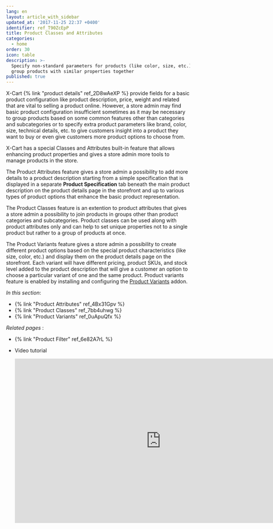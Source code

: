 ```yaml
---
lang: en
layout: article_with_sidebar
updated_at: '2017-11-25 22:37 +0400'
identifier: ref_T90ZcEpP
title: Product Classes and Attributes
categories:
  - home
order: 30
icon: table
description: >-
  Specify non-standard parameters for products (like color, size, etc.) and
  group products with similar properties together
published: true
---
```

X-Cart {% link "product details" ref_2D8wAeXP %} provide fields for a basic product configuration like product description, price, weight and related that are vital to selling a product online. However, a store admin may find basic product configuration insufficient sometimes as it may be necessary to group products based on some common features other than categories and subcategories or to specify extra product parameters like brand, color, size, technical details, etc. to give customers insight into a product they want to buy or even give customers more product options to choose from. 

X-Cart has a special Classes and Attributes built-in feature that allows enhancing product properties and gives a store admin more tools to manage products in the store. 

The Product Attributes feature gives a store admin a possibility to add more details to a product description starting from a simple specification that is displayed in a separate **Product Specification** tab beneath the main product description on the product details page in the storefront and up to various types of product options that enhance the basic product representation.

The Product Classes feature is an extention to product attributes that gives a store admin a possibility to join products in groups other than product categories and subcategories. Product classes can be used along with product attributes only and can help to set unique properties not to a single product but rather to a group of products at once.

The Product Variants feature gives a store admin a possibility to create different product options based on the special product characteristics (like size, color, etc.) and display them on the product details page on the storefront. Each variant will have different pricing, product SKUs, and stock level added to the product description that will give a customer an option to choose a particular variant of one and the same product. Product variants feature is enabled by installing and configuring the [Product Variants](https://market.x-cart.com/addons/product-variants.html "Product Classes and Attributes") addon.

_In this section_:
*  {% link "Product Attributes" ref_4Bx31Gpv %}
*  {% link "Product Classes" ref_7bb4uhwg %}
*  {% link "Product Variants" ref_0uApuQfx %}

_Related pages_ :  

*  {% link "Product Filter" ref_6e82A7rL %}
*  Video tutorial

   <iframe class="youtube-player" type="text/html" style="width: 800px; height: 450px" src="https://www.youtube.com/embed/WjvaZ9ExGmE" frameborder="0"></iframe>
